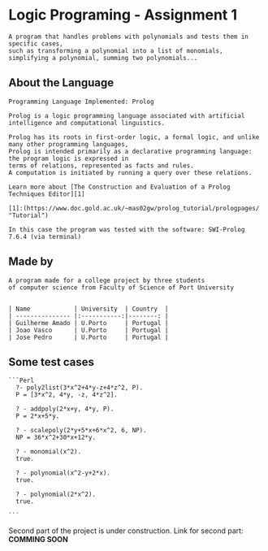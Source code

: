 # Logic Programing - Assignment 1
    A program that handles problems with polynomials and tests them in specific cases,
    such as transforming a polynomial into a list of monomials,
    simplifying a polynomial, summing two polynomials...

## About the Language
    Programming Language Implemented: Prolog

    Prolog is a logic programming language associated with artificial intelligence and computational linguistics.

    Prolog has its roots in first-order logic, a formal logic, and unlike many other programming languages,
    Prolog is intended primarily as a declarative programming language: the program logic is expressed in
    terms of relations, represented as facts and rules.
    A computation is initiated by running a query over these relations.

    Learn more about [The Construction and Evaluation of a Prolog Techniques Editor][1]

    [1]:(https://www.doc.gold.ac.uk/~mas02gw/prolog_tutorial/prologpages/ "Tutorial")

    In this case the program was tested with the software: SWI-Prolog 7.6.4 (via terminal)

## Made by

    A program made for a college project by three students
    of computer science from Faculty of Science of Port University


    | Name            | University  | Country  |
    | --------------- |:-----------:|--------: |
    | Guilherme Amado | U.Porto     | Portugal |
    | Joao Vasco      | U.Porto     | Portugal |
    | Jose Pedro      | U.Porto     | Portugal |

## Some test cases

    ```Perl
      ?- poly2list(3*x^2+4*y-z+4*z^2, P).
      P = [3*x^2, 4*y, -z, 4*z^2].

      ? - addpoly(2*x+y, 4*y, P).
      P = 2*x+5*y.

      ? - scalepoly(2*y+5*x+6*x^2, 6, NP).
      NP = 36*x^2+30*x+12*y.

      ? - monomial(x^2).
      true.

      ? - polynomial(x^2-y+2*x).
      true.

      ? - polynomial(2*x^2).
      true.

    ```

Second part of the project is under construction.
Link for second part: **COMMING SOON**
